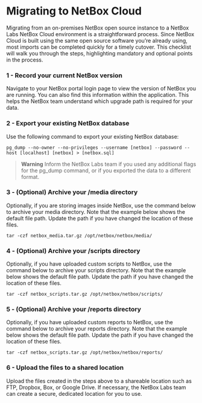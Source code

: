 # Migrating to NetBox Cloud

Migrating from an on-premises NetBox open source instance to a NetBox Labs NetBox Cloud environment is a straightforward
process. Since NetBox Cloud is built using the same open source software you’re already using, most imports can be
completed quickly for a timely cutover. This checklist will walk you through the steps, highlighting mandatory and optional
points in the process.

### 1 - Record your current NetBox version

Navigate to your NetBox portal login page to view the version of NetBox you are running. You can also find this information
within the application. This helps the NetBox team understand which upgrade path is required for your data.

### 2 - Export your existing NetBox database

Use the following command to export your existing NetBox database:

```shell
pg_dump --no-owner --no-privileges --username [netbox] --password --host [localhost] [netbox] > [netbox.sql] 
```

> **Warning**
> Inform the NetBox Labs team if you used any additional flags for the pg_dump command, or if you exported the data to a
different format.

### 3 - (Optional) Archive your /media directory

Optionally, if you are storing images inside NetBox, use the command below to archive your media directory. Note that the
example below shows the default file path. Update the path if you have changed the location of these files.

```shell
tar -czf netbox_media.tar.gz /opt/netbox/netbox/media/
```

### 4 - (Optional) Archive your /scripts directory

Optionally, if you have uploaded custom scripts to NetBox, use the command below to archive your scripts directory. Note that
the example below shows the default file path. Update the path if you have changed the location of these files.

```shell
tar -czf netbox_scripts.tar.gz /opt/netbox/netbox/scripts/
```

### 5 - (Optional) Archive your /reports directory

Optionally, if you have uploaded custom reports to NetBox, use the command below to archive your reports directory. Note
that the example below shows the default file path. Update the path if you have changed the location of these files.

```shell
tar -czf netbox_scripts.tar.gz /opt/netbox/netbox/reports/
```

### 6 - Upload the files to a shared location

Upload the files created in the steps above to a shareable location such as FTP, Dropbox, Box, or Google Drive. If necessary, the
NetBox Labs team can create a secure, dedicated location for you to use.
